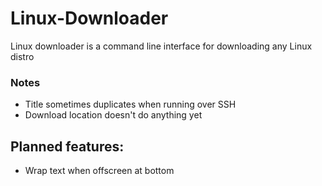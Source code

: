 # Linux-Downloader
Linux downloader is a command line interface for downloading any Linux distro

### Notes
* Title sometimes duplicates when running over SSH
* Download location doesn't do anything yet

## Planned features:
* Wrap text when offscreen at bottom
